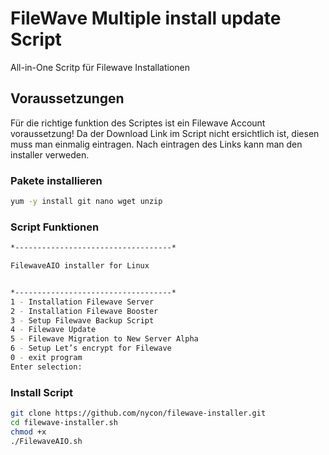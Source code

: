 # FileWave Multiple install update Script
All-in-One Scritp für Filewave Installationen 

## Voraussetzungen
Für die richtige funktion des Scriptes ist ein Filewave Account voraussetzung!
Da der Download Link im Script nicht ersichtlich ist, diesen muss man einmalig eintragen.
Nach eintragen des Links kann man den installer verweden.

### Pakete installieren
```bash
yum -y install git nano wget unzip
```
### Script Funktionen
```bash
*-----------------------------------*

FilewaveAIO installer for Linux


*-----------------------------------*
1 - Installation Filewave Server
2 - Installation Filewave Booster
3 - Setup Filewave Backup Script
4 - Filewave Update
5 - Filewave Migration to New Server Alpha
6 - Setup Let’s encrypt for Filewave
0 - exit program
Enter selection:
```
### Install Script

```bash
git clone https://github.com/nycon/filewave-installer.git
cd filewave-installer.sh
chmod +x 
./FilewaveAIO.sh
```
